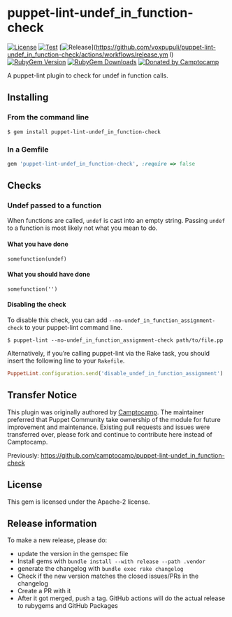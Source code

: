 puppet-lint-undef_in_function-check
===================================

[![License](https://img.shields.io/github/license/voxpupuli/puppet-lint-undef_in_function-check.svg)](https://github.com/voxpupuli/puppet-lint-undef_in_function-check/blob/master/LICENSE)
[![Test](https://github.com/voxpupuli/puppet-lint-undef_in_function-check/actions/workflows/test.yml/badge.svg)](https://github.com/voxpupuli/puppet-lint-undef_in_function-check/actions/workflows/test.yml)
[![Release](https://github.com/voxpupuli/puppet-lint-undef_in_function-check/actions/workflows/release.yml/badge.svg)](https://github.com/voxpupuli/puppet-lint-undef_in_function-check/actions/workflows/release.ym
l)
[![RubyGem Version](https://img.shields.io/gem/v/puppet-lint-undef_in_function-check.svg)](https://rubygems.org/gems/puppet-lint-undef_in_function-check)
[![RubyGem Downloads](https://img.shields.io/gem/dt/puppet-lint-undef_in_function-check.svg)](https://rubygems.org/gems/puppet-lint-undef_in_function-check)
[![Donated by Camptocamp](https://img.shields.io/badge/donated%20by-camptocamp-fb7047.svg)](#transfer-notice)

A puppet-lint plugin to check for undef in function calls.

## Installing

### From the command line

```shell
$ gem install puppet-lint-undef_in_function-check
```

### In a Gemfile

```ruby
gem 'puppet-lint-undef_in_function-check', :require => false
```

## Checks

### Undef passed to a function

When functions are called, `undef` is cast into an empty string. Passing `undef` to a function is most likely not what you mean to do.


#### What you have done

```puppet
somefunction(undef)
```

#### What you should have done

```puppet
somefunction('')
```


#### Disabling the check

To disable this check, you can add `--no-undef_in_function_assignment-check` to your puppet-lint command line.

```shell
$ puppet-lint --no-undef_in_function_assignment-check path/to/file.pp
```

Alternatively, if you’re calling puppet-lint via the Rake task, you should insert the following line to your `Rakefile`.

```ruby
PuppetLint.configuration.send('disable_undef_in_function_assignment')
```

## Transfer Notice

This plugin was originally authored by [Camptocamp](http://www.camptocamp.com).
The maintainer preferred that Puppet Community take ownership of the module for future improvement and maintenance.
Existing pull requests and issues were transferred over, please fork and continue to contribute here instead of Camptocamp.

Previously: https://github.com/camptocamp/puppet-lint-undef_in_function-check

## License

This gem is licensed under the Apache-2 license.

## Release information

To make a new release, please do:
* update the version in the gemspec file
* Install gems with `bundle install --with release --path .vendor`
* generate the changelog with `bundle exec rake changelog`
* Check if the new version matches the closed issues/PRs in the changelog
* Create a PR with it
* After it got merged, push a tag. GitHub actions will do the actual release to rubygems and GitHub Packages
